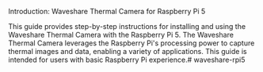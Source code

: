 Introduction: Waveshare Thermal Camera for Raspberry Pi 5

This guide provides step-by-step instructions for installing and using the Waveshare Thermal Camera with the Raspberry Pi 5. The Waveshare Thermal Camera leverages the Raspberry Pi's processing power to capture thermal images and data, enabling a variety of applications. This guide is intended for users with basic Raspberry Pi experience.# waveshare-rpi5
